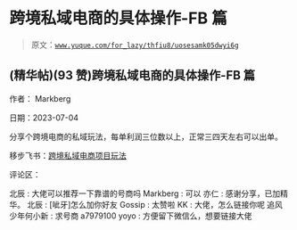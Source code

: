 # 跨境私域电商的具体操作-FB 篇

> 原文：[`www.yuque.com/for_lazy/thfiu8/uosesamk05dwyi6g`](https://www.yuque.com/for_lazy/thfiu8/uosesamk05dwyi6g)



## (精华帖)(93 赞)跨境私域电商的具体操作-FB 篇 

作者： Markberg 

日期：2023-07-04 

分享个跨境电商的私域玩法，每单利润三位数以上，正常三四天左右可以出单。 

移步飞书：[跨境私域电商项目玩法](https://iv6ghbv3yvs.feishu.cn/docx/FhcmdTf0qoQscjxIXlYcgUbenJv) 

评论区： 

北辰 : 大佬可以推荐一下靠谱的号商吗 Markberg : 可以 亦仁 : 感谢分享，已加精华。 北辰 : [呲牙]怎么加你好友 Gossip : 太赞啦 KK : 大佬，怎么链接你呢 追风少年何小新 : 求号商 a7979100 yoyo : 方便留下微信么，想要链接大佬